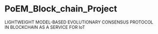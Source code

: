 # PoEM_Block_chain_Project
 LIGHTWEIGHT MODEL-BASED EVOLUTIONARY CONSENSUS PROTOCOL IN BLOCKCHAIN AS A SERVICE FOR IoT
